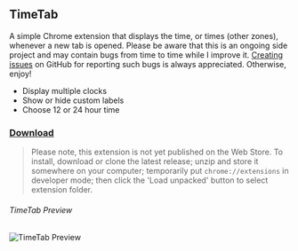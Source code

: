 ## TimeTab

A simple Chrome extension that displays the time, or times (other zones), whenever a new tab is opened. Please be aware that this is an ongoing side project and may contain bugs from time to time while I improve it. [Creating issues](https://github.com/capachow/timetab/issues) on GitHub for reporting such bugs is always appreciated. Otherwise, enjoy!

- Display multiple clocks
- Show or hide custom labels
- Choose 12 or 24 hour time

### [Download](https://github.com/capachow/timetab/releases/latest/download/timetab.zip)

> Please note, this extension is not yet published on the Web Store. To install, download or clone the latest release; unzip and store it somewhere on your computer; temporarily put `chrome://extensions` in developer mode; then click the 'Load unpacked' button to select extension folder.

###### TimeTab Preview

![TimeTab Preview](https://user-images.githubusercontent.com/13763302/74627097-6c391780-5117-11ea-9593-4757e5b71c79.png)